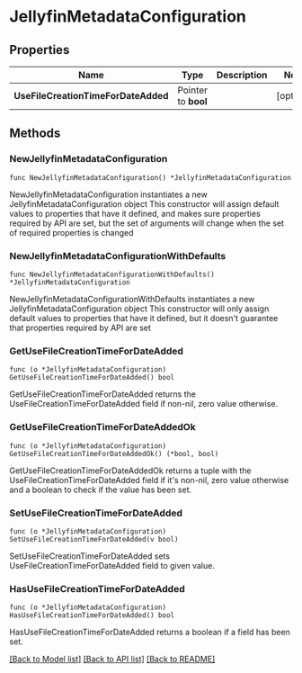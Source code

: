 # JellyfinMetadataConfiguration

## Properties

Name | Type | Description | Notes
------------ | ------------- | ------------- | -------------
**UseFileCreationTimeForDateAdded** | Pointer to **bool** |  | [optional] 

## Methods

### NewJellyfinMetadataConfiguration

`func NewJellyfinMetadataConfiguration() *JellyfinMetadataConfiguration`

NewJellyfinMetadataConfiguration instantiates a new JellyfinMetadataConfiguration object
This constructor will assign default values to properties that have it defined,
and makes sure properties required by API are set, but the set of arguments
will change when the set of required properties is changed

### NewJellyfinMetadataConfigurationWithDefaults

`func NewJellyfinMetadataConfigurationWithDefaults() *JellyfinMetadataConfiguration`

NewJellyfinMetadataConfigurationWithDefaults instantiates a new JellyfinMetadataConfiguration object
This constructor will only assign default values to properties that have it defined,
but it doesn't guarantee that properties required by API are set

### GetUseFileCreationTimeForDateAdded

`func (o *JellyfinMetadataConfiguration) GetUseFileCreationTimeForDateAdded() bool`

GetUseFileCreationTimeForDateAdded returns the UseFileCreationTimeForDateAdded field if non-nil, zero value otherwise.

### GetUseFileCreationTimeForDateAddedOk

`func (o *JellyfinMetadataConfiguration) GetUseFileCreationTimeForDateAddedOk() (*bool, bool)`

GetUseFileCreationTimeForDateAddedOk returns a tuple with the UseFileCreationTimeForDateAdded field if it's non-nil, zero value otherwise
and a boolean to check if the value has been set.

### SetUseFileCreationTimeForDateAdded

`func (o *JellyfinMetadataConfiguration) SetUseFileCreationTimeForDateAdded(v bool)`

SetUseFileCreationTimeForDateAdded sets UseFileCreationTimeForDateAdded field to given value.

### HasUseFileCreationTimeForDateAdded

`func (o *JellyfinMetadataConfiguration) HasUseFileCreationTimeForDateAdded() bool`

HasUseFileCreationTimeForDateAdded returns a boolean if a field has been set.


[[Back to Model list]](../README.md#documentation-for-models) [[Back to API list]](../README.md#documentation-for-api-endpoints) [[Back to README]](../README.md)



